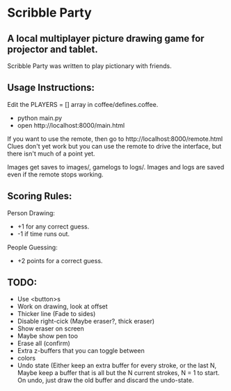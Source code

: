 # Scribble Party

## A local multiplayer picture drawing game for projector and tablet.

Scribble Party was written to play pictionary with friends. 

## Usage Instructions:

Edit the PLAYERS = [] array in coffee/defines.coffee.

* python main.py
* open http://localhost:8000/main.html

If you want to use the remote, then go to http://localhost:8000/remote.html
Clues don't yet work but you can use the remote to drive the interface,
but there isn't much of a point yet.

Images get saves to images/,  gamelogs to logs/.
Images and logs are saved even if the remote stops working.

## Scoring Rules:

Person Drawing:

* +1 for any correct guess. 
* -1 if time runs out.

People Guessing:

* +2 points for a correct guess.

## TODO:
* Use &lt;button&gt;s
* Work on drawing, look at offset
* Thicker line (Fade to sides)
* Disable right-cick (Maybe eraser?, thick eraser)
* Show eraser on screen
* Maybe show pen too
* Erase all (confirm)
* Extra z-buffers that you can toggle between
* colors
* Undo state (Either keep an extra buffer for every stroke, or the last N,
  Maybe keep a buffer that is all but the N current strokes, N = 1 to start.
  On undo, just draw the old buffer and discard the undo-state.